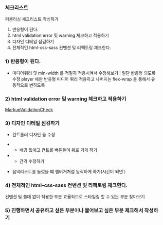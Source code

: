 ### 체크리스트

퍼블리싱 체크리스트 작성하기

1. 반응형이 된다.
2. html validation error 및 warning 체크하고 적용하기
3. 디자인 디테일 점검하기
4. 전체적인 html-css-sass 컨벤션 및 리팩토링 체크한다.

### 1) 반응형이 된다.

- 미디어쿼리 및 min-width 를 적절히 적용시켜서 수정해보기 !
  일단 반응형 되도록 수정
  player 에만 반응형 미디어 쿼리 적용하고 나머지는 flex-wrap 을 통해서 유동적으로 변하도록

### 2) html validation error 및 warning 체크하고 적용하기

[MarkupValidationCheck](https://validator.w3.org/)

### 3) 디자인 디테일 점검하기

- 컨트롤러 디자인 들 수정

* - 배경 없애고 컨트롤 버튼들이 위로 가게 하기

* - 간격 수정하기

- 음악리스트를 눌렀을 떄 햄버거처럼 동작하게 하기(시간이 되면 )

### 4) 전체적인 html-css-sass 컨벤션 및 리팩토링 체크한다.

컨벤션 및 쓸데 없이 적용한 부분
효율적으로 스타일링 할 수 있는 부분 찾아보기

### 5) 진행하면서 공유하고 싶은 부분이나 물어보고 싶은 부분 체크해서 작성하기
